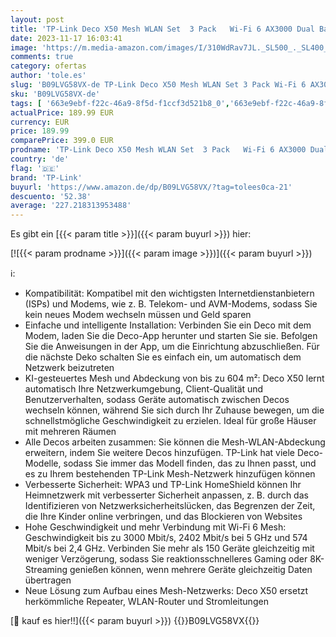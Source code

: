 ```yaml
---
layout: post
title: 'TP-Link Deco X50 Mesh WLAN Set  3 Pack   Wi-Fi 6 AX3000 Dual Band Router & Repeater  3x Gigabit Ports für jede Einheit  empfohlen für Häuser mit 4-6 Schlafzimmern  Umfassender Jugendschutz  WPA3'
date: 2023-11-17 16:03:41
image: 'https://m.media-amazon.com/images/I/310WdRav7JL._SL500_._SL400_.jpg'
comments: true
category: ofertas
author: 'tole.es'
slug: 'B09LVG58VX-de TP-Link Deco X50 Mesh WLAN Set 3 Pack Wi-Fi 6 AX3000 Dual...'
sku: 'B09LVG58VX-de'
tags: [ '663e9ebf-f22c-46a9-8f5d-f1ccf3d521b8_0','663e9ebf-f22c-46a9-8f5d-f1ccf3d521b8_401','Arborist Merchandising Root','Bereit für den Schulanfang','Best Selling','Computer & Zubehör','Datenspeicher & Netzwerk','Elektronik & Foto','IT-Zubehör','Netzwerkgeräte','PC','Self Service','Special Features Stores','Stores','TP-Link','Tech','WLAN-Mesh-Systeme','a4cbee59-f823-40fe-831a-7de64f655f6f_0','a4cbee59-f823-40fe-831a-7de64f655f6f_2701','a4cbee59-f823-40fe-831a-7de64f655f6f_6301','e26659c6-d1cd-45cb-800b-2f9b432b8572_0','e26659c6-d1cd-45cb-800b-2f9b432b8572_5901','e26659c6-d1cd-45cb-800b-2f9b432b8572_7201','tp-link','​Bücher','🇩🇪', ]
actualPrice: 189.99 EUR
currency: EUR
price: 189.99
comparePrice: 399.0 EUR
prodname: 'TP-Link Deco X50 Mesh WLAN Set  3 Pack   Wi-Fi 6 AX3000 Dual Band Router & Repeater  3x Gigabit Ports für jede Einheit  empfohlen für Häuser mit 4-6 Schlafzimmern  Umfassender Jugendschutz  WPA3'
country: 'de'
flag: '🇩🇪'
brand: 'TP-Link'
buyurl: 'https://www.amazon.de/dp/B09LVG58VX/?tag=tolees0ca-21'
descuento: '52.38'
average: '227.218313953488'
---
```


Es gibt ein [{{< param title >}}]({{< param buyurl >}}) hier:

[![{{< param prodname >}}]({{< param image >}})]({{< param buyurl >}})

ℹ️:

- Kompatibilität: Kompatibel mit den wichtigsten Internetdienstanbietern (ISPs) und Modems, wie z. B. Telekom- und AVM-Modems, sodass Sie kein neues Modem wechseln müssen und Geld sparen
- Einfache und intelligente Installation: Verbinden Sie ein Deco mit dem Modem, laden Sie die Deco-App herunter und starten Sie sie. Befolgen Sie die Anweisungen in der App, um die Einrichtung abzuschließen. Für die nächste Deko schalten Sie es einfach ein, um automatisch dem Netzwerk beizutreten
- KI-gesteuertes Mesh und Abdeckung von bis zu 604 m²: Deco X50 lernt automatisch Ihre Netzwerkumgebung, Client-Qualität und Benutzerverhalten, sodass Geräte automatisch zwischen Decos wechseln können, während Sie sich durch Ihr Zuhause bewegen, um die schnellstmögliche Geschwindigkeit zu erzielen. Ideal für große Häuser mit mehreren Räumen
- Alle Decos arbeiten zusammen: Sie können die Mesh-WLAN-Abdeckung erweitern, indem Sie weitere Decos hinzufügen. TP-Link hat viele Deco-Modelle, sodass Sie immer das Modell finden, das zu Ihnen passt, und es zu Ihrem bestehenden TP-Link Mesh-Netzwerk hinzufügen können
- Verbesserte Sicherheit: WPA3 und TP-Link HomeShield können Ihr Heimnetzwerk mit verbesserter Sicherheit anpassen, z. B. durch das Identifizieren von Netzwerksicherheitslücken, das Begrenzen der Zeit, die Ihre Kinder online verbringen, und das Blockieren von Websites
- Hohe Geschwindigkeit und mehr Verbindung mit Wi-Fi 6 Mesh: Geschwindigkeit bis zu 3000 Mbit/s, 2402 Mbit/s bei 5 GHz und 574 Mbit/s bei 2,4 GHz. Verbinden Sie mehr als 150 Geräte gleichzeitig mit weniger Verzögerung, sodass Sie reaktionsschnelleres Gaming oder 8K-Streaming genießen können, wenn mehrere Geräte gleichzeitig Daten übertragen
- Neue Lösung zum Aufbau eines Mesh-Netzwerks: Deco X50 ersetzt herkömmliche Repeater, WLAN-Router und Stromleitungen

[🛒 kauf es hier!!]({{< param buyurl >}})
{{<world>}}B09LVG58VX{{</world>}}
